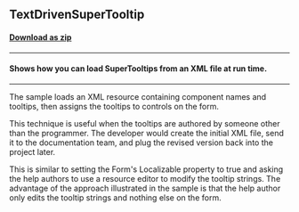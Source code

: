 ## TextDrivenSuperTooltip
#### [Download as zip](https://minhaskamal.github.io/DownGit/#/home?url=https://github.com/GrapeCity/ComponentOne-WinForms-Samples/tree/master/NetFramework\SuperTooltip\CS\TextDrivenSuperTooltip)
____
#### Shows how you can load SuperTooltips from an XML file at run time.
____
The sample loads an XML resource containing component names and tooltips, then assigns the tooltips to controls on the form. 

This technique is useful when the tooltips are authored by someone other than the programmer. The developer would create the initial XML file, send it to the documentation team, and plug the revised version back into the project later. 

This is similar to setting the Form's Localizable property to true and asking the help authors to use a resource editor to modify the tooltip strings. The advantage of the approach illustrated in the sample is that the help author only edits the tooltip strings and nothing else on the form. 